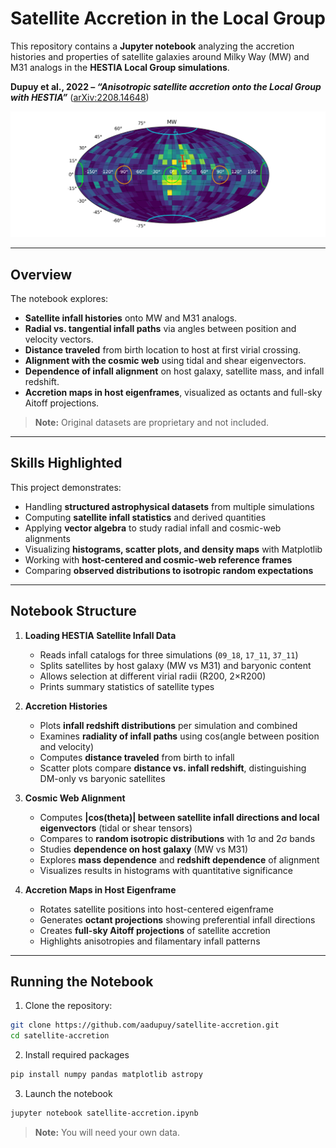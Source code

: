 # Satellite Accretion in the Local Group


This repository contains a **Jupyter notebook** analyzing the accretion histories and properties of satellite galaxies around Milky Way (MW) and M31 analogs in the **HESTIA Local Group simulations**.

**Dupuy et al., 2022 – _“Anisotropic satellite accretion onto the Local Group with HESTIA”_** ([arXiv:2208.14648](https://arxiv.org/abs/2208.14648))

![Satellite Accretion Visualization](accretion.png)

---

## Overview

The notebook explores:

- **Satellite infall histories** onto MW and M31 analogs.
- **Radial vs. tangential infall paths** via angles between position and velocity vectors.
- **Distance traveled** from birth location to host at first virial crossing.
- **Alignment with the cosmic web** using tidal and shear eigenvectors.
- **Dependence of infall alignment** on host galaxy, satellite mass, and infall redshift.
- **Accretion maps in host eigenframes**, visualized as octants and full-sky Aitoff projections.

> **Note:** Original datasets are proprietary and not included.

---

## Skills Highlighted

This project demonstrates:

- Handling **structured astrophysical datasets** from multiple simulations
- Computing **satellite infall statistics** and derived quantities
- Applying **vector algebra** to study radial infall and cosmic-web alignments
- Visualizing **histograms, scatter plots, and density maps** with Matplotlib
- Working with **host-centered and cosmic-web reference frames**
- Comparing **observed distributions to isotropic random expectations**

---

## Notebook Structure

1. **Loading HESTIA Satellite Infall Data**
   - Reads infall catalogs for three simulations (`09_18`, `17_11`, `37_11`)
   - Splits satellites by host galaxy (MW vs M31) and baryonic content
   - Allows selection at different virial radii (R200, 2×R200)
   - Prints summary statistics of satellite types

2. **Accretion Histories**
   - Plots **infall redshift distributions** per simulation and combined
   - Examines **radiality of infall paths** using cos(angle between position and velocity)
   - Computes **distance traveled** from birth to infall
   - Scatter plots compare **distance vs. infall redshift**, distinguishing DM-only vs baryonic satellites

3. **Cosmic Web Alignment**
   - Computes **|cos(theta)| between satellite infall directions and local eigenvectors**
     (tidal or shear tensors)
   - Compares to **random isotropic distributions** with 1σ and 2σ bands
   - Studies **dependence on host galaxy** (MW vs M31)
   - Explores **mass dependence** and **redshift dependence** of alignment
   - Visualizes results in histograms with quantitative significance

4. **Accretion Maps in Host Eigenframe**
   - Rotates satellite positions into host-centered eigenframe
   - Generates **octant projections** showing preferential infall directions
   - Creates **full-sky Aitoff projections** of satellite accretion
   - Highlights anisotropies and filamentary infall patterns

---

## Running the Notebook

1. Clone the repository:

```bash
git clone https://github.com/aadupuy/satellite-accretion.git
cd satellite-accretion
```

2. Install required packages

```bash
pip install numpy pandas matplotlib astropy
```

3. Launch the notebook

```bash
jupyter notebook satellite-accretion.ipynb
```

> **Note:** You will need your own data.